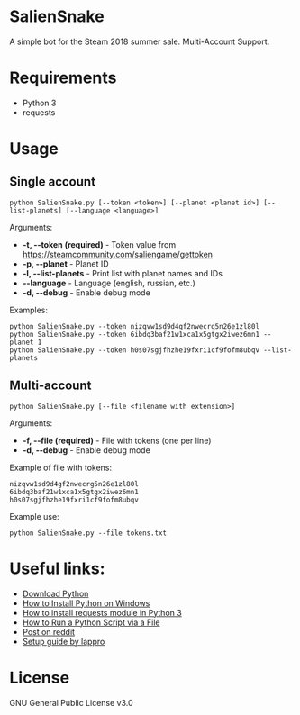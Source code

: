# SalienSnake
A simple bot for the Steam 2018 summer sale. Multi-Account Support.

# Requirements
* Python 3
* requests

# Usage

## Single account
```
python SalienSnake.py [--token <token>] [--planet <planet id>] [--list-planets] [--language <language>]
```
Arguments:
* **-t, --token (required)** - Token value from https://steamcommunity.com/saliengame/gettoken
* **-p, --planet** - Planet ID
* **-l, --list-planets** - Print list with planet names and IDs
* **--language** - Language (english, russian, etc.)
* **-d, --debug** - Enable debug mode

Examples:
```
python SalienSnake.py --token nizqvw1sd9d4gf2nwecrg5n26e1zl80l
python SalienSnake.py --token 6ibdq3baf21w1xca1x5gtgx2iwez6mn1 --planet 1
python SalienSnake.py --token h0s07sgjfhzhe19fxri1cf9fofm8ubqv --list-planets
```

## Multi-account
```
python SalienSnake.py [--file <filename with extension>]
```
Arguments:
* **-f, --file (required)** - File with tokens (one per line)
* **-d, --debug** - Enable debug mode

Example of file with tokens:
```
nizqvw1sd9d4gf2nwecrg5n26e1zl80l
6ibdq3baf21w1xca1x5gtgx2iwez6mn1
h0s07sgjfhzhe19fxri1cf9fofm8ubqv
```

Example use:
```
python SalienSnake.py --file tokens.txt
```

# Useful links:
* [Download Python](https://www.python.org/downloads/)
* [How to Install Python on Windows](https://www.howtogeek.com/197947/how-to-install-python-on-windows/)
* [How to install requests module in Python 3](https://stackoverflow.com/questions/30362600/how-to-install-requests-module-in-python-3-4-instead-of-2-7)
* [How to Run a Python Script via a File](https://www.pythoncentral.io/execute-python-script-file-shell/)
* [Post on reddit](https://www.reddit.com/r/salien/comments/8t2fpi/saliensnake_a_simple_bot_for_the_steam_2018/)
* [Setup guide by lappro](https://www.reddit.com/r/salien/comments/8szkv4/best_bot/e15s8m8)

# License
GNU General Public License v3.0
